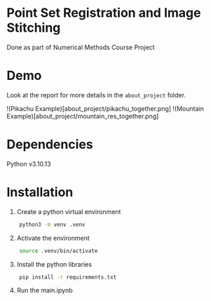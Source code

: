 # Point Set Registration and Image Stitching

Done as part of Numerical Methods Course Project

# Demo
Look at the report for more details in the `about_project` folder.

!(Pikachu Example)[about_project/pikachu_together.png]
!(Mountain Example)[about_project/mountain_res_together.png]



# Dependencies
Python v3.10.13


# Installation

1. Create a python virtual environment 
```bash
    python3 -m venv .venv
```

2. Activate the environment
```bash
    source .venv/bin/activate
```

3. Install the python libraries
``` bash
    pip install -r requirements.txt
```

4. Run the main.ipynb 
